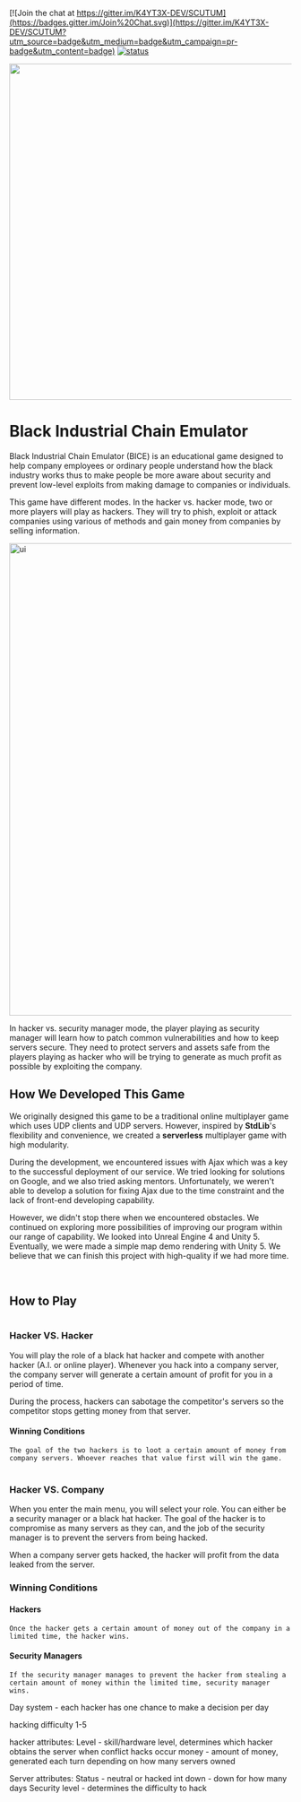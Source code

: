 [![Join the chat at https://gitter.im/K4YT3X-DEV/SCUTUM](https://badges.gitter.im/Join%20Chat.svg)](https://gitter.im/K4YT3X-DEV/SCUTUM?utm_source=badge&utm_medium=badge&utm_campaign=pr-badge&utm_content=badge)
[![status](https://travis-ci.org/K4YT3X/SCUTUM.svg)](https://travis-ci.org/K4YT3X/SCUTUM)

<div style="text-align:center">
<img src="https://user-images.githubusercontent.com/21986859/35191084-e3c27724-fe3f-11e7-94c2-9584635bfc3f.png" width="600" height="600"></div>


# Black Industrial Chain Emulator

Black Industrial Chain Emulator (BICE) is an educational game designed to help company employees or ordinary people understand how the black industry works thus to make people be more aware about security and prevent low-level exploits from making damage to companies or individuals.

This game have different modes. In the hacker vs. hacker mode, two or more players will play as hackers. They will try to phish, exploit or attack companies using various of methods and gain money from companies by selling information.

<img width="843" alt="ui" src="https://user-images.githubusercontent.com/21986859/35191073-af913350-fe3f-11e7-981b-a250b533496c.png">

In hacker vs. security manager mode, the player playing as security manager will learn how to patch common vulnerabilities and how to keep servers secure. They need to protect servers and assets safe from the players playing as hacker who will be trying to generate as much profit as possible by exploiting the company.

## How We Developed This Game

We originally designed this game to be a traditional online multiplayer game which uses UDP clients and UDP servers. However, inspired by **StdLib**'s flexibility and convenience, we created a **serverless** multiplayer game with high modularity.

During the development, we encountered issues with Ajax which was a key to the successful deployment of our service. We tried looking for solutions on Google, and we also tried asking mentors. Unfortunately, we weren't able to develop a solution for fixing Ajax due to the time constraint and the lack of front-end developing capability.

However, we didn't stop there when we encountered obstacles. We continued on exploring more possibilities of improving our program within our range of capability. We looked into Unreal Engine 4 and Unity 5. Eventually, we were made a simple map demo rendering with Unity 5. We believe that we can finish this project with high-quality if we had more time.

</br>

## How to Play

#

### Hacker VS. Hacker

You will play the role of a black hat hacker and compete with another hacker (A.I. or online player). Whenever you hack into a company server, the company server will generate a certain amount of profit for you in a period of time. 

During the process, hackers can sabotage the competitor's servers so the competitor stops getting money from that server.

#### Winning Conditions

	The goal of the two hackers is to loot a certain amount of money from company servers. Whoever reaches that value first will win the game.

#
### Hacker VS. Company

When you enter the main menu, you will select your role. You can either be a security manager or a black hat hacker. The goal of the hacker is to compromise as many servers as they can, and the job of the security manager is to prevent the servers from being hacked.

When a company server gets hacked, the hacker will profit from the data leaked from the server.

### Winning Conditions

#### Hackers

	Once the hacker gets a certain amount of money out of the company in a limited time, the hacker wins.

#### Security Managers

	If the security manager manages to prevent the hacker from stealing a certain amount of money within the limited time, security manager wins.

Day system - each hacker has one chance to make a decision per day

hacking difficulty 1-5

hacker attributes:
	Level - skill/hardware level, determines which hacker obtains the server when conflict hacks occur
	money - amount of money, generated each turn depending on how many servers owned

Server attributes:
	Status - neutral or hacked
	int down - down for how many days
	Security level - determines the difficulty to hack



